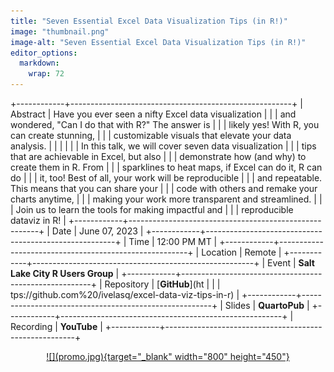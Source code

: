 ```yaml
---
title: "Seven Essential Excel Data Visualization Tips (in R!)"
image: "thumbnail.png"
image-alt: "Seven Essential Excel Data Visualization Tips (in R!)"
editor_options: 
  markdown: 
    wrap: 72
---
```


+------------+-------------------------------------------------------+
| Abstract   | Have you ever seen a nifty Excel data visualization   |
|            | and wondered, "Can I do that with R?" The answer is   |
|            | likely yes! With R, you can create stunning,          |
|            | customizable visuals that elevate your data analysis. |
|            |                                                       |
|            | In this talk, we will cover seven data visualization  |
|            | tips that are achievable in Excel, but also           |
|            | demonstrate how (and why) to create them in R. From   |
|            | sparklines to heat maps, if Excel can do it, R can do |
|            | it, too! Best of all, your work will be reproducible  |
|            | and repeatable. This means that you can share your    |
|            | code with others and remake your charts anytime,      |
|            | making your work more transparent and streamlined.    |
|            | Join us to learn the tools for making impactful and   |
|            | reproducible dataviz in R!                            |
+------------+-------------------------------------------------------+
| Date       | June 07, 2023                                         |
+------------+-------------------------------------------------------+
| Time       | 12:00 PM MT                                           |
+------------+-------------------------------------------------------+
| Location   | Remote                                                |
+------------+-------------------------------------------------------+
| Event      | **Salt Lake City R Users Group**                      |
+------------+-------------------------------------------------------+
| Repository | [**GitHub**](ht                                       |
|            | tps://github.com%20/ivelasq/excel-data-viz-tips-in-r) |
+------------+-------------------------------------------------------+
| Slides     | **QuartoPub**                                         |
+------------+-------------------------------------------------------+
| Recording  | **YouTube**                                           |
+------------+-------------------------------------------------------+

<center><a href="https://ivelasq.quarto.pub/excel-data-viz-tips-in-r/">![](promo.jpg){target="_blank"
width="800" height="450"}</a></center>
